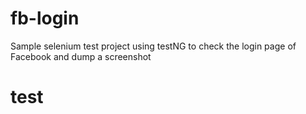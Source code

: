 # fb-login
Sample selenium test project using testNG to check the login page of Facebook and dump a screenshot
# test 